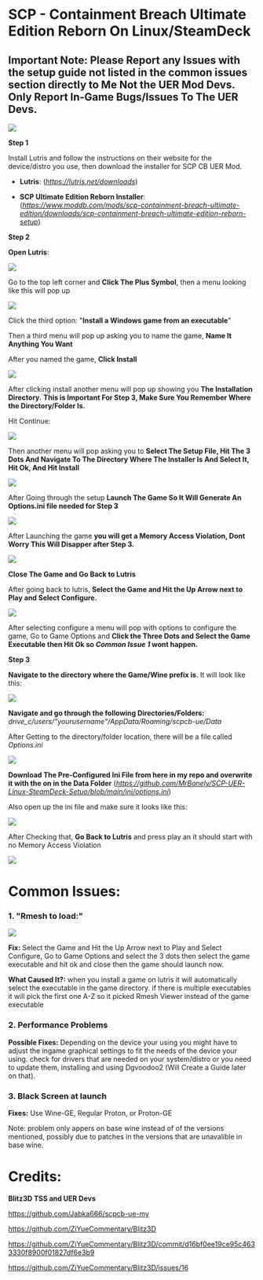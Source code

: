 # SCP - Containment Breach Ultimate Edition Reborn On Linux/SteamDeck

## Important Note: Please Report any Issues with the setup guide not listed in the common issues section directly to Me Not the UER Mod Devs. Only Report In-Game Bugs/Issues To The UER Devs.

![](Images/Setup/UER_Linux_Guide.png)

**Step 1**

Install Lutris and follow the instructions on their website for the device/distro you use, then download the installer for SCP CB UER Mod.

- **Lutris**: (*https://lutris.net/downloads*)

- **SCP Ultimate Edition Reborn Installer**: (*https://www.moddb.com/mods/scp-containment-breach-ultimate-edition/downloads/scp-containment-breach-ultimate-edition-reborn-setup*)


**Step 2**

**Open Lutris**:

![](Images/Setup/Lutris,_game_platform,_logo.png)

Go to the top left corner and **Click The Plus Symbol**, then a menu looking like this will pop up

![](Images/Setup/Step2.png)

Click the third option: "**Install a Windows game from an executable**"

Then a third menu will pop up asking you to name the game, **Name It Anything You Want**

After you named the game, **Click Install**

![](Images/Setup/Step2A.png)

After clicking install another menu will pop up showing you **The Installation Directory.**  **This is Important For Step 3, Make Sure You Remember Where the Directory/Folder Is.** 

Hit Continue:

![](Images/Setup/Step2B.png)

Then another menu will pop asking you to **Select The Setup File, Hit The 3 Dots And Navigate To The Directory Where The Installer Is And Select It, Hit Ok, And Hit Install**

![](Images/Setup/Step2C.png)

After Going through the setup **Launch The Game So It Will Generate An Options.ini file needed for Step 3**

![](Images/Setup/Step2D.png)

After Launching the game **you will get a Memory Access Violation, Dont Worry This Will Disapper after Step 3.**

![](Images/Setup/Step2E.png)

**Close The Game and Go Back to Lutris**

After going back to lutris, **Select the Game and Hit the Up Arrow next to Play and Select Configure.**

![](Images/Setup/Step2F.png)

After selecting configure a menu will pop with options to configure the game, Go to Game Options and **Click the Three Dots and Select the Game Executable then Hit Ok so *Common Issue 1* wont happen.**

**Step 3**

**Navigate to the directory where the Game/Wine prefix is**. It will look like this:

![](Images/Setup/Step3.png)

**Navigate and go through the following Directories/Folders:** *drive_c/users/"yourusername"/AppData/Roaming/scpcb-ue/Data*

After Getting to the directory/folder location, there will be a file called *Options.ini* 

![](Images/Setup/Step3A.png)

**Download The Pre-Configured Ini File from here in my repo and overwrite it with the on in the Data Folder** (*https://github.com/MrBonely/SCP-UER-Linux-SteamDeck-Setuo/blob/main/ini/options.ini*)

Also open up the ini file and make sure it looks like this:

![](Images/Setup/Step3B.png)

After Checking that, **Go Back to Lutris** and press play an it should start with no Memory Access Violation

![](Images/Setup/Step3C.png)


# Common Issues:

### 1. "Rmesh to load:"

![](Images/Setup/CommonIssue1.png)

**Fix:** Select the Game and Hit the Up Arrow next to Play and Select Configure, Go to Game Options and select the 3 dots then select the game executable and hit ok and close then the game should launch now.

**What Caused It?:** when you install a game on lutris it will automatically select the executable in the game directory. if there is multiple executables it will pick the first one A-Z so it picked Rmesh Viewer instead of the game executable

### 2. Performance Problems

**Possible Fixes:** Depending on the device your using you might have to adjust the ingame graphical settings to fit the needs of the device your using. check for drivers that are needed on your system/distro or you need to update them, installing and using Dgvoodoo2 (Will Create a Guide later on that).

### 3. Black Screen at launch 

**Fixes:** Use Wine-GE, Regular Proton, or Proton-GE

Note: problem only appers on base wine instead of of the versions mentioned, possibly due to patches in the versions that are unavalible in base wine.


# Credits: 

**Blitz3D TSS and UER Devs**

https://github.com/Jabka666/scpcb-ue-my

https://github.com/ZiYueCommentary/Blitz3D

https://github.com/ZiYueCommentary/Blitz3D/commit/d16bf0ee19ce95c4633330f8900f01827df6e3b9

https://github.com/ZiYueCommentary/Blitz3D/issues/16